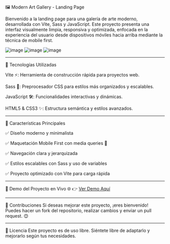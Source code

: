 🖼️ Modern Art Gallery - Landing Page

Bienvenido a la landing page para una galería de arte moderno, desarrollada con Vite, Sass y JavaScript.
Este proyecto presenta una interfaz visualmente limpia, responsiva y optimizada, enfocada en la experiencia del usuario desde dispositivos móviles hacia arriba mediante la técnica de mobile first.

![image](https://github.com/user-attachments/assets/38f22760-e824-4d5c-aaf5-513c85327533)
![image](https://github.com/user-attachments/assets/92577378-983d-4658-8d27-4603e03487c8)
![image](https://github.com/user-attachments/assets/c0c71105-218a-471d-a2b8-b8003c2e951b)



---

🚀 Tecnologías Utilizadas

Vite ⚡: Herramienta de construcción rápida para proyectos web.

Sass 🎨: Preprocesador CSS para estilos más organizados y escalables.

JavaScript 🛠️: Funcionalidades interactivas y dinámicas.

HTML5 & CSS3 ✨: Estructura semántica y estilos avanzados.

---

📌 Características Principales

✅ Diseño moderno y minimalista

✅ Maquetación Mobile First con media queries 📱

✅ Navegación clara y jerarquizada

✅ Estilos escalables con Sass y uso de variables

✅ Proyecto optimizado con Vite para carga rápida

---

🔗 Demo del Proyecto en Vivo 🌐
👉 [Ver Demo Aquí](https://proyectos-css-modern-art-gallery.vercel.app/)  

---

🤝 Contribuciones
Si deseas mejorar este proyecto, ¡eres bienvenido! Puedes hacer un fork del repositorio, realizar cambios y enviar un pull request. 😊

---

📌 Licencia
Este proyecto es de uso libre. Siéntete libre de adaptarlo y mejorarlo según tus necesidades.
